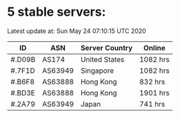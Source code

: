# 5 stable servers:

Latest update at: Sun May 24 07:10:15 UTC 2020

| ID | ASN | Server Country | Online |
| -- | --- | -------------- | ------ |
| #.D09B | AS174 | United States | 1082 hrs |
| #.7F1D | AS63949 | Singapore | 1082 hrs |
| #.B6F8 | AS63888 | Hong Kong | 832 hrs |
| #.BD3E | AS63888 | Hong Kong | 1901 hrs |
| #.2A79 | AS63949 | Japan | 741 hrs |

